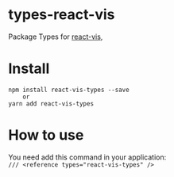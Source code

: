 # types-react-vis
Package Types for [react-vis](https://uber.github.io/react-vis/),    

# Install
```
npm install react-vis-types --save   
    or
yarn add react-vis-types
```


# How to use
You need add this command in your application:   
```/// <reference types="react-vis-types" /> ```
